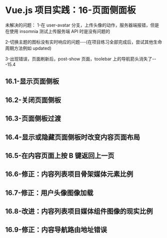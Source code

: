 # Vue.js 项目实践：16-页面侧面板

未解决的问题：
1-在 user-avatar 分支，上传头像的动作，服务器端报错，但是在使用 insomnia 测试上传服务端 API 时是没有问题的

2-切换主题的图标没有实时响应的问题---(在项目练习全部完成后，尝试其他生命周期方法例如 updated)

3-出现错误，页面刷新后，post-show 页面，toolebar 上的导航箭头消失了---15.4

## 16.1-显示页面侧板

## 16.2-关闭页面侧板

## 16.3-页面侧板过渡

## 16.4-显示或隐藏页面侧板时改变内容页面布局

## 16.5-在内容页面上按 B 键返回上一页

## 16.6-修正：内容列表项目骨架媒体元素比例

## 16.7-修正：用户头像图像加载

## 16.8-改进：内容列表项目媒体组件图像的现实比例

## 16.9-修正：内容导航路由地址错误
